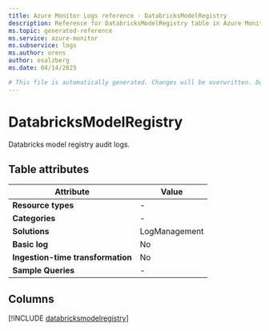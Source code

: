 ```yaml
---
title: Azure Monitor Logs reference - DatabricksModelRegistry
description: Reference for DatabricksModelRegistry table in Azure Monitor Logs.
ms.topic: generated-reference
ms.service: azure-monitor
ms.subservice: logs
ms.author: orens
author: osalzberg
ms.date: 04/14/2025

# This file is automatically generated. Changes will be overwritten. Do not change this file directly.
---
```


# DatabricksModelRegistry

Databricks model registry audit logs.


## Table attributes

|Attribute|Value|
|---|---|
|**Resource types**|-|
|**Categories**|-|
|**Solutions**| LogManagement|
|**Basic log**|No|
|**Ingestion-time transformation**|No|
|**Sample Queries**|-|



## Columns
  
[!INCLUDE [databricksmodelregistry](~/reusable-content/ce-skilling/azure/includes/azure-monitor/reference/tables/databricksmodelregistry-include.md)]
